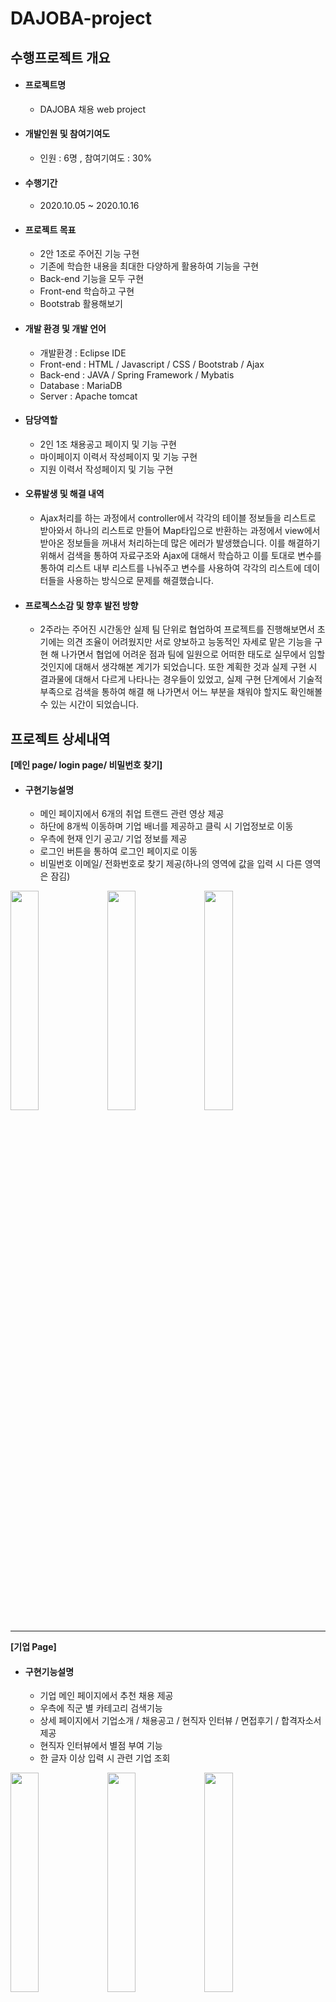 # DAJOBA-project

## 수행프로젝트 개요 ## 

- #### 프로젝트명
   * DAJOBA 채용 web project
   
- #### 개발인원 및 참여기여도
   * 인원 : 6명 , 참여기여도 : 30%

- #### 수행기간
   * 2020.10.05 ~ 2020.10.16
   
- #### 프로젝트 목표
   * 2안 1조로 주어진 기능 구현
   * 기존에 학습한 내용을 최대한 다양하게 활용하여 기능을 구현
   * Back-end 기능을 모두 구현
   * Front-end 학습하고 구현
   * Bootstrab 활용해보기
   
- #### 개발 환경 및 개발 언어
   * 개발환경  : Eclipse IDE
   * Front-end : HTML / Javascript / CSS / Bootstrab / Ajax
   * Back-end  : JAVA / Spring Framework / Mybatis
   * Database  : MariaDB
   * Server    : Apache tomcat
   
- #### 담당역할
   * 2인 1조 채용공고 페이지 및 기능 구현
   * 마이페이지 이력서 작성페이지 및 기능 구현
   * 지원 이력서 작성페이지 및 기능 구현

- #### 오류발생 및 해결 내역
   * Ajax처리를 하는 과정에서 controller에서 각각의 테이블 정보들을 리스트로 받아와서 하나의 리스트로 만들어 Map타입으로 반환하는 과정에서 view에서 받아온 정보들을 꺼내서 처리하는데 많은 에러가 발생했습니다. 이를 해결하기 위해서 검색을 통하여 자료구조와 Ajax에 대해서 학습하고 이를 토대로 변수를 통하여 리스트 내부 리스트를 나눠주고 변수를 사용하여 각각의 리스트에 데이터들을 사용하는 방식으로 문제를 해결했습니다.   
   
- #### 프로젝스소감 및 향후 발전 방향
   * 2주라는 주어진 시간동안 실제 팀 단위로 협업하여 프로젝트를 진행해보면서 초기에는 의견 조율이 어려웠지만 서로 양보하고 능동적인 자세로 맡은 기능을 구현 해 나가면서 협업에 어려운 점과 팀에 일원으로 어떠한 태도로 실무에서 임할 것인지에 대해서 생각해본 계기가 되었습니다. 
 또한 계획한 것과 실제 구현 시 결과물에 대해서 다르게 나타나는 경우들이 있었고, 실제 구현 단계에서 기술적 부족으로 검색을 통하여 해결 해 나가면서 어느 부분을 채워야 할지도 확인해볼 수 있는 시간이 되었습니다.
     
## 프로젝트 상세내역  ##  
**[메인 page/ login page/ 비밀번호 찾기]**  
- #### 구현기능설명
  * 메인 페이지에서 6개의 취업 트랜드 관련 영상 제공
  * 하단에 8개씩 이동하며 기업 배너를 제공하고 클릭 시 기업정보로 이동
  * 우측에 현재 인기 공고/ 기업 정보를 제공
  * 로그인 버튼을 통하여 로그인 페이지로 이동
  * 비밀번호 이메일/ 전화번호로 찾기 제공(하나의 영역에 값을 입력 시 다른 영역은 잠김)
<div>
  <img src="https://user-images.githubusercontent.com/72076023/101980288-ad527780-3ca7-11eb-9ae9-0880797e633f.png" width="30%"> </img>
  <img src="https://user-images.githubusercontent.com/72076023/101980294-afb4d180-3ca7-11eb-882e-3fe98562d137.png" width="30%"> </img>
  <img src="https://user-images.githubusercontent.com/72076023/101980287-ad527780-3ca7-11eb-8e2c-648458e7f3c0.png" width="30%"> </img>
</div>


--------------------------
**[기업 Page]**  
- #### 구현기능설명
  * 기업 메인 페이지에서 추천 채용 제공
  * 우측에 직군 별 카테고리 검색기능
  * 상세 페이지에서 기업소개 / 채용공고 / 현직자 인터뷰 / 면접후기 / 합격자소서 제공
  * 현직자 인터뷰에서 별점 부여 기능
  * 한 글자 이상 입력 시 관련 기업 조회
<div>
  <img src="https://user-images.githubusercontent.com/72076023/101980290-ae83a480-3ca7-11eb-9dd3-07ff6e0dc5c5.png" width="30%"> </img>
  <img src="https://user-images.githubusercontent.com/72076023/101980292-af1c3b00-3ca7-11eb-949b-65383dbab86a.png" width="30%"> </img>
  <img src="https://user-images.githubusercontent.com/72076023/101980291-af1c3b00-3ca7-11eb-986d-962f2070b492.png" width="30%"> </img>
</div>

--------------------------
**[채용공고 Page]**  
- #### 구현기능설명
  * 채용공고 메인에서 조회수 상위 6개 추천
  * 채용공고 바로가기 클릭 시 조회수 1씩 증가
  * 바로가기 페이지에서 지원하기 가능/ 로그인 하지 않았을 시 로그인 페이지로 이동
  * Ajax : Ajax를 활용하여 세션 정보를 통한 개인 이력서를 받아와서 pop-up창으로 처리
  * 한 글자 이상 입력 시 관련 기업 공고 조회
<div>
  <img src="https://user-images.githubusercontent.com/72076023/101980298-b0e5fe80-3ca7-11eb-8b15-7608fc2418ca.png" width="30%"> </img>
  <img src="https://user-images.githubusercontent.com/72076023/101980286-acb9e100-3ca7-11eb-9555-73a80eb52da7.png" width="30%"> </img>
  <img src="https://user-images.githubusercontent.com/72076023/101980285-acb9e100-3ca7-11eb-9266-35f33e980216.png" width="30%"> </img>
</div>

--------------------------
**[마이페이지 – 정보수정/이력서작성/지원현황]**  
- #### 구현기능설명
  * 개인 정보 수정 시 비밀번호 일치여부 확인 시 항목 변경 가능
  * 이력서 작성 시 이미지 업로드 바로 확인가능
  * 추가 버튼을 통하여 다수항목 추가 / 삭제버튼으로 항목 삭제 가능
  * 항목이 비어 있는 상태에서 작성완료 시 미 기재 항목을 알려줌
  * 작성 된 이력서 현황 페이지에서 작성된 이력서 확인 가능
  * 지원현황 페이지에서 채공공고 지원 시 사용한 이력서명 / 지원공고명/ 지원기업 확인 가능
<div>
    <img src="https://user-images.githubusercontent.com/72076023/101980293-afb4d180-3ca7-11eb-8c0e-754b8d9ea62d.png" width="30%"> </img>
    <img src="https://user-images.githubusercontent.com/72076023/101980295-b04d6800-3ca7-11eb-98b0-0f8fba92e8c1.png" width="30%"> </img>
    <img src="https://user-images.githubusercontent.com/72076023/101980297-b0e5fe80-3ca7-11eb-813c-3d5545c400fc.png" width="30%"> </img>
</div>
<div>
  <img src="https://user-images.githubusercontent.com/72076023/101980283-ab88b400-3ca7-11eb-8a3e-0c45f86725a8.png" width="50%" height="400px"> </img>
  <img src="https://user-images.githubusercontent.com/72076023/101980284-ac214a80-3ca7-11eb-957b-956cb4275631.png" width="50%" height="400px"> </img>
</div>
  

--------------------------
**[커뮤니티 page]**  
- #### 구현기능설명
  * 제목을 통하여 상세 내역보기
  * 상세내역을 볼 시 조회수 1씩 증가
  * 게시글 수정/ 삭제 시 세션 정보를 통하여 본인 확인
  * 로그인 시 댓글 작성 가능
  
<div>
  <img src="https://user-images.githubusercontent.com/72076023/101980289-adeb0e00-3ca7-11eb-8608-2942283bf7d7.png"> </img>
</div>
